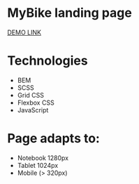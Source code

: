 # MyBike landing page
[DEMO LINK](https://ilebo-stack.github.io/mybike_landing_page/)

# Technologies
- BEM
- SCSS
- Grid CSS
- Flexbox CSS
- JavaScript

# Page adapts to:
- Notebook 1280px
- Tablet 1024px
- Mobile (> 320px)
